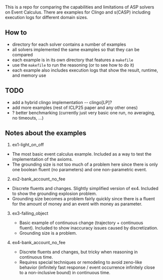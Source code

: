 This is a repo for comparing the capabilities and limitations of ASP solvers on Event Calculus.
There are examples for Clingo and s(CASP) including execution logs for different domain sizes.


## How to
- directory for each solver contains a number of examples
- all solvers implemented the same examples so that they can be compared
- each example is in its own directory that features a `makefile`
- use the `makefile` to run the reasoning (or to see how to do it)
- each example also includes execution logs that show the result, runtime, and memory use


## TODO
- add a hybrid clingo implementation -- clingo[LP]?
- add more examples (rest of ICLP25 paper and any other ones)
- ? better benchmarking (currently just very basic one run, no averaging, no timeouts, ...)


## Notes about the examples
1) ex1-light_on_off
  - The most basic event calculus example. Included as a way to test the implementation of the axioms.
  - The grounding size is not too much of a problem here since there is only one boolean fluent (no parameters) and one non-parametric event.

2) ex2-bank_account_no_fee
  - Discrete fluents and changes. Slightly simplified version of ex4. Included to show the grounding explosion problem.
  - Grounding size becomes a problem fairly quickly since there is a fluent for the amount of money and an event with money as parameter.
  
3) ex3-falling_object
   - Basic example of continuous change (trajectory + continuous fluent). Included to show inaccuracy issues caused by discretization.
   - Grounding size is a problem.
   
   
4) ex4-bank_account_no_fee
   - Discrete fluents and changes, but tricky when reasoning in continuous time.
   - Requires special techniques or remodeling to avoid zeno-like behavior (infinitely fast response / event occurrence infinitely close to a non-inclusive bound) in continuous time.
